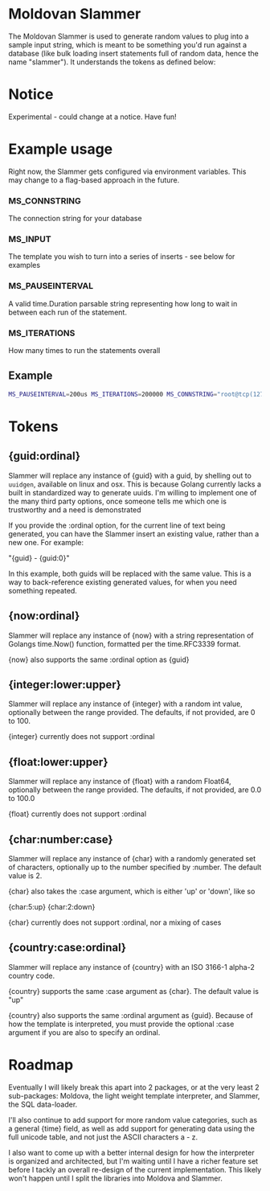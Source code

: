 Moldovan Slammer
==================

The Moldovan Slammer is used to generate random values to plug into a sample input string, which is meant to be something you'd run against a database (like bulk loading insert statements full of random data, hence the name "slammer"). It understands the tokens as defined below:

# Notice

Experimental - could change at a notice. Have fun!

# Example usage

Right now, the Slammer gets configured via environment variables. This may change to a flag-based approach in the future.

### MS_CONNSTRING
The connection string for your database

### MS_INPUT
The template you wish to turn into a series of inserts - see below for examples

### MS_PAUSEINTERVAL
A valid time.Duration parsable string representing how long to wait in between each run of the statement.

### MS_ITERATIONS
How many times to run the statements overall

## Example

```bash
MS_PAUSEINTERVAL=200us MS_ITERATIONS=200000 MS_CONNSTRING="root@tcp(127.0.0.1:3306)/my_db" MS_INPUT="INSERT INTO floof VALUES ('{guid}','{guid:0}','{country}',{int:-2000:0},{int:100:1000},{int:100:1000},{int:1:40},'{now}','{now:0}','{char:2:up}',NULL,-3)" ./moldovan_slammer
```

# Tokens

## {guid:ordinal}

Slammer will replace any instance of {guid} with a guid, by shelling out to `uuidgen`, available on linux and osx. This is because Golang currently lacks
a built in standardized way to generate uuids. I'm willing to implement one
of the many third party options, once someone tells me which one is trustworthy
and a need is demonstrated

If you provide the :ordinal option, for the current line of text being generated,
you can have the Slammer insert an existing value, rather than a new one. For
example:

"{guid} - {guid:0}"

In this example, both guids will be replaced with the same value. This is a way
to back-reference existing generated values, for when you need something repeated.

## {now:ordinal}

Slammer will replace any instance of {now} with a string representation of Golangs
time.Now() function, formatted per the time.RFC3339 format.

{now} also supports the same :ordinal option as {guid}

## {integer:lower:upper}

Slammer will replace any instance of {integer} with a random int value, optionally between the range provided. The defaults, if not provided, are 0 to 100.

{integer} currently does not support :ordinal

## {float:lower:upper}

Slammer will replace any instance of {float} with a random Float64, optionally between the range provided. The defaults, if not provided, are 0.0 to 100.0

{float} currently does not support :ordinal

## {char:number:case}

Slammer will replace any instance of {char} with a randomly generated set of characters,
optionally up to the number specified by :number. The default value is 2.

{char} also takes the :case argument, which is either 'up' or 'down', like so

{char:5:up}
{char:2:down}

{char} currently does not support :ordinal, nor a mixing of cases

## {country:case:ordinal}

Slammer will replace any instance of {country} with an ISO 3166-1 alpha-2 country code.

{country} supports the same :case argument as {char}. The default value is "up"

{country} also supports the same :ordinal argument as {guid}. Because of how the template is interpreted, you must provide the optional :case argument if you are also to specify an ordinal.

# Roadmap

Eventually I will likely break this apart into 2 packages, or at the very least 2 sub-packages: Moldova, the light weight template interpreter, and Slammer, the SQL data-loader.

I'll also continue to add support for more random value categories, such as a general {time} field, as well as add support for generating data using the full unicode table, and not just the ASCII characters a - z.

I also want to come up with a better internal design for how the interpreter is organized and architected, but I'm waiting until I have a richer feature set before I tackly an overall re-design of the current implementation. This likely won't happen until I split the libraries into Moldova and Slammer.
